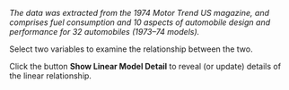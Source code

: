 *The data was extracted from the 1974 Motor Trend US magazine, and comprises fuel consumption and 10 aspects of automobile design and performance for 32 automobiles (1973–74 models).*

Select two variables to examine the relationship between the two.

Click the button **Show Linear Model Detail** to reveal (or update) details of the linear relationship.
